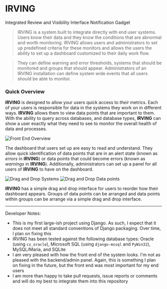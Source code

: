 IRVING
======

Integrated Review and Visibility Interface Notification Gadget

> IRVING is a system built to integrate directly with end user systems. Users know their data and they know the conditions that are abnormal and worth monitoring. IRVING allows users and administrators to set up predefined criteria for these monitors and allows the users the ability to set up a dashboard customized to their daily work flow. 

> They can define warning and error thresholds, systems that should be monitored and groups that should appear. Administrators of an IRVING installation can define system wide events that all users should be able to monitor.

### Quick Overview

**IRVING** is designed to allow your users quick access to *their* metrics. Each of your users is responsible for data in the systems they work on in different ways. **IRVING** allows them to view data points that are important to them. With the ability to query across databases, and database types, **IRVING** can show a user exactly what they need to see to monitor the overall health of data and processes.

![Front End Overview](http://i.imgur.com/rAtbqMg.png)

The dashboard that users set up are easy to read and understand. They allow quick identification of data points that are in an alert state (known as *errors* in **IRVING**) or data points that could become errors (known as *warnings* in **IRVING**). Additionally, administrators can set up a panel for all users of **IRVING** to have on the dashboard. 

![Drag and Drop Systems](http://i.imgur.com/Ydcwhiu.png)
![Drag and Drop Data points](http://i.imgur.com/JQ0gfow.png)

**IRVING** has a simple drag and drop interface for users to reorder how their dashboard appears. Groups of data points can be arranged and data points within groups can be arrange via a simple drag and drop interface.








---

Developer Notes:

 - This is my first large-ish project using Django. As such, I expect that it does not meet all standard conventions of Django packaging. Over time, I plan on fixing this
 - IRVING has been tested against the following database types: Oracle (using `cx_oracle`), Microsoft SQL (using `django-mssql` and `PyWin32`), MySQL/Maria, and SQLite
 - I am very pleased with how the front end of the system looks. I'm not as pleased with the backend/admin panel. Again, this is something I plan on fixing in the future, but the front end was most important for my end users
 - I am more than happy to take pull requests, issue reports or comments and will do my best to integrate them into this repository

 